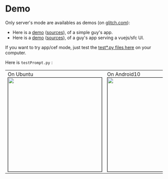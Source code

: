 # Demo

Only server's mode are availables as demos (on [glitch.com](https://glitch.com)):

- Here is a [demo](https://starter-guy.glitch.me/#/) ([sources](https://glitch.com/edit/#!/starter-guy)), of a simple guy's app.
- Here is a [demo](https://starter-guy-vuejs.glitch.me/#/) ([sources](https://glitch.com/edit/#!/starter-guy-vuejs)), of a guy's app serving a vuejs/sfc UI.


If you want to try app/cef mode, just test the [test*.py files here](https://github.com/manatlan/guy) on your computer.

Here is `testPrompt.py` :
<p align="center">
    <table>
        <tr>
            <td valign="top">
                On Ubuntu<br>
<img src="https://raw.githubusercontent.com/manatlan/guy/master/docs/shot_ubuntu.png" width="300" border="1" style="border:1px solid black"/>             </td>
            <td valign="top">
                On Android10<br>
    <img src="https://raw.githubusercontent.com/manatlan/guy/master/docs/shot_android10.jpg" width="300" border="1" style="border:1px solid black"/>                
           </td>
        </tr>
    </table>
</p>
